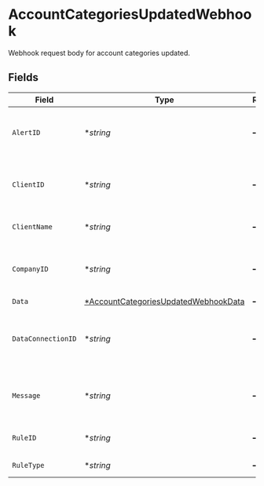 # AccountCategoriesUpdatedWebhook

Webhook request body for account categories updated.


## Fields

| Field                                                                                              | Type                                                                                               | Required                                                                                           | Description                                                                                        | Example                                                                                            |
| -------------------------------------------------------------------------------------------------- | -------------------------------------------------------------------------------------------------- | -------------------------------------------------------------------------------------------------- | -------------------------------------------------------------------------------------------------- | -------------------------------------------------------------------------------------------------- |
| `AlertID`                                                                                          | **string*                                                                                          | :heavy_minus_sign:                                                                                 | Unique identifier of the webhook event.                                                            |                                                                                                    |
| `ClientID`                                                                                         | **string*                                                                                          | :heavy_minus_sign:                                                                                 | Unique identifier for your client in Codat.                                                        |                                                                                                    |
| `ClientName`                                                                                       | **string*                                                                                          | :heavy_minus_sign:                                                                                 | Name of your client in Codat.                                                                      |                                                                                                    |
| `CompanyID`                                                                                        | **string*                                                                                          | :heavy_minus_sign:                                                                                 | Unique identifier for your SMB in Codat.                                                           | 8a210b68-6988-11ed-a1eb-0242ac120002                                                               |
| `Data`                                                                                             | [*AccountCategoriesUpdatedWebhookData](../../models/shared/accountcategoriesupdatedwebhookdata.md) | :heavy_minus_sign:                                                                                 | N/A                                                                                                |                                                                                                    |
| `DataConnectionID`                                                                                 | **string*                                                                                          | :heavy_minus_sign:                                                                                 | Unique identifier for a company's data connection.                                                 | 2e9d2c44-f675-40ba-8049-353bfcb5e171                                                               |
| `Message`                                                                                          | **string*                                                                                          | :heavy_minus_sign:                                                                                 | A human readable message about the webhook.                                                        |                                                                                                    |
| `RuleID`                                                                                           | **string*                                                                                          | :heavy_minus_sign:                                                                                 | Unique identifier for the rule.                                                                    |                                                                                                    |
| `RuleType`                                                                                         | **string*                                                                                          | :heavy_minus_sign:                                                                                 | The type of rule.                                                                                  |                                                                                                    |
